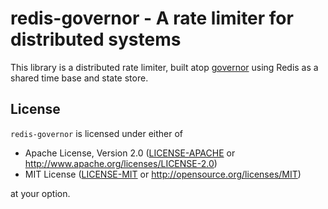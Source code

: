 # redis-governor - A rate limiter for distributed systems

This library is a distributed rate limiter, built atop
[governor](https://github.com/antifuchs/governor) using Redis as a shared
time base and state store.

## License
`redis-governor` is licensed under either of

 * Apache License, Version 2.0 ([LICENSE-APACHE](LICENSE-APACHE) or http://www.apache.org/licenses/LICENSE-2.0)
 * MIT License ([LICENSE-MIT](LICENSE-MIT) or http://opensource.org/licenses/MIT)

at your option.
